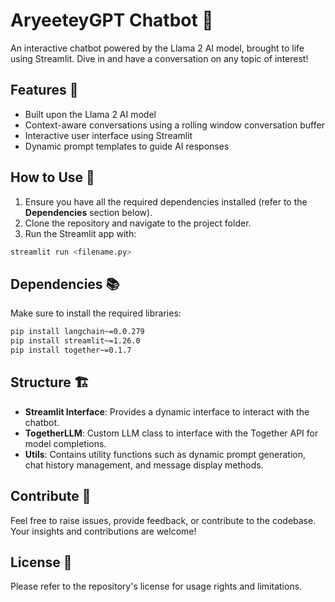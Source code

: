 # AryeeteyGPT Chatbot 🤖

An interactive chatbot powered by the Llama 2 AI model, brought to life using Streamlit. Dive in and have a conversation on any topic of interest!

## Features 🌟

- Built upon the Llama 2 AI model
- Context-aware conversations using a rolling window conversation buffer
- Interactive user interface using Streamlit
- Dynamic prompt templates to guide AI responses

## How to Use 🔧

1. Ensure you have all the required dependencies installed (refer to the **Dependencies** section below).
2. Clone the repository and navigate to the project folder.
3. Run the Streamlit app with:
```bash
streamlit run <filename.py>
```

## Dependencies 📚

Make sure to install the required libraries:
```bash
pip install langchain~=0.0.279
pip install streamlit~=1.26.0
pip install together~=0.1.7
```

## Structure 🏗️

- **Streamlit Interface**: Provides a dynamic interface to interact with the chatbot.
- **TogetherLLM**: Custom LLM class to interface with the Together API for model completions.
- **Utils**: Contains utility functions such as dynamic prompt generation, chat history management, and message display methods.

## Contribute 🤝

Feel free to raise issues, provide feedback, or contribute to the codebase. Your insights and contributions are welcome!

## License 📄

Please refer to the repository's license for usage rights and limitations.
